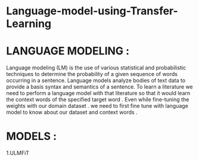 # Language-model-using-Transfer-Learning

# LANGUAGE MODELING :

Language modeling (LM) is the use of various statistical and probabilistic techniques to determine the probability of a given sequence of words occurring in a sentence. Language models analyze bodies of text data to provide a basis syntax and semantics of a sentence. To learn a literature we need to perform a language model with that literature so that it would learn the context words of the specified target word . Even while fine-tuning the weights with our domain dataset . we need to first fine tune with language model to know about our dataset and context words .

# MODELS :
1.ULMFiT
